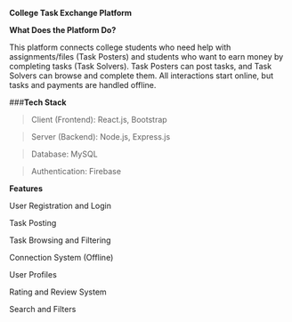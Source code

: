 ____College Task Exchange Platform____


**What Does the Platform Do?**

This platform connects college students who need help with assignments/files (Task Posters) and students who want to earn money by completing tasks (Task Solvers). Task Posters can post tasks, and Task Solvers can browse and complete them. All interactions start online, but tasks and payments are handled offline.

###**Tech Stack**

> Client (Frontend): React.js, Bootstrap

> Server (Backend): Node.js, Express.js

> Database: MySQL

> Authentication: Firebase

**Features**

User Registration and Login

Task Posting

Task Browsing and Filtering

Connection System (Offline)

User Profiles

Rating and Review System

Search and Filters
